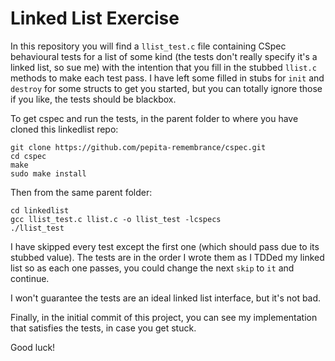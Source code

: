 # Linked List Exercise

In this repository you will find a `llist_test.c` file containing CSpec behavioural tests for a list of some kind (the tests don't really specify it's a linked list, so sue me) with the intention that you fill in the stubbed `llist.c` methods to make each test pass. I have left some filled in stubs for `init` and `destroy` for some structs to get you started, but you can totally ignore those if you like, the tests should be blackbox.

To get cspec and run the tests, in the parent folder to where you have cloned this linkedlist repo:

```
git clone https://github.com/pepita-remembrance/cspec.git
cd cspec
make
sudo make install
```

Then from the same parent folder:

```
cd linkedlist
gcc llist_test.c llist.c -o llist_test -lcspecs
./llist_test
```

I have skipped every test except the first one (which should pass due to its stubbed value). The tests are in the order I wrote them as I TDDed my linked list so as each one passes, you could change the next `skip` to `it` and continue. 

I won't guarantee the tests are an ideal linked list interface, but it's not bad.

Finally, in the initial commit of this project, you can see my implementation that satisfies the tests, in case you get stuck.

Good luck!
